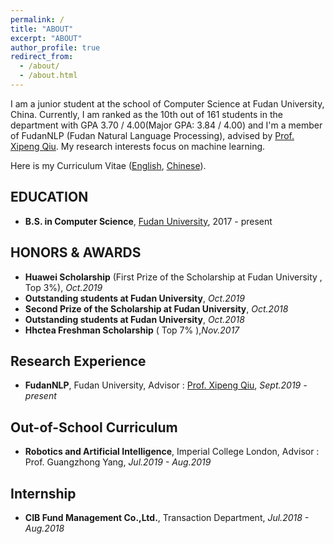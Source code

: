 ```yaml
---
permalink: /
title: "ABOUT"
excerpt: "ABOUT"
author_profile: true
redirect_from: 
  - /about/
  - /about.html
---
```


I am a junior student at the school of Computer Science at Fudan University, China. Currently, I am ranked as the 10th out of 161 students in the department with GPA 3.70 / 4.00(Major GPA: 3.84 / 4.00) and  I'm a member of FudanNLP (Fudan Natural Language Processing), advised by [Prof. Xipeng Qiu](https://xpqiu.github.io/en.html). My research interests focus on machine learning.

Here is my Curriculum Vitae ([English](../files/CV(English).pdf), [Chinese](../files/CV(Chinese).pdf)).


## EDUCATION

- **B.S. in Computer Science**, [Fudan University](http://www.cs.fudan.edu.cn/), 2017 - present

## HONORS & AWARDS

- **Huawei Scholarship** (First Prize of the Scholarship at Fudan University , Top 3%), *Oct.2019*
- **Outstanding students at Fudan University**, *Oct.2019*
- **Second Prize of the Scholarship at Fudan University**, *Oct.2018*
- **Outstanding students at Fudan University**, *Oct.2018*
- **Hhctea Freshman Scholarship** ( Top 7% ),*Nov.2017*

## Research Experience

- **FudanNLP**, Fudan University, Advisor : [Prof. Xipeng Qiu](https://xpqiu.github.io/en.html), *Sept.2019 - present*

## Out-of-School Curriculum

- **Robotics and Artificial Intelligence**, Imperial College London, Advisor : Prof. Guangzhong Yang, *Jul.2019 - Aug.2019*

## Internship

- **CIB Fund Management Co.,Ltd.**, Transaction Department, *Jul.2018 - Aug.2018*
